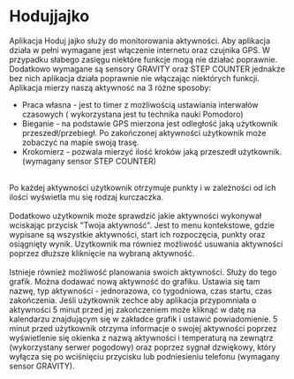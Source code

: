 # Hodujjajko
Aplikacja Hoduj jajko służy do monitorowania aktywności. Aby aplikacja działa w pełni wymagane jest włączenie internetu
oraz czujnika GPS. W przypadku słabego zasięgu niektóre funkcje mogą nie działać poprawnie. Dodatkowo wymagane są sensory
GRAVITY oraz STEP COUNTER jednakże bez nich aplikacja działa poprawnie nie włączając niektórych funkcji. Aplikacja mierzy naszą aktywność
na 3 różne sposoby:
<ul>
<li>Praca własna - jest to timer z możliwością ustawiania interwałów czasowych ( wykorzystana jest tu technika nauki Pomodoro)
<li> Bieganie - na podstawie GPS mierzona jest odległość jaką użytkownik przeszedł/przebiegł. Po zakończonej aktywności użytkownik
może zobaczyć na mapie swoją trasę.
<li> Krokomierz - pozwala mierzyć ilość kroków jaką przeszedł użytkownik.(wymagany sensor STEP COUNTER)
</ul>
<br>
Po każdej aktywności użytkownik otrzymuje punkty i w zależności od ich ilości wyświetla mu się rodzaj kurczaczka.
<br>
<br>
Dodatkowo użytkownik może sprawdzić jakie aktywności wykonywał wciskając przycisk "Twoja aktywność". Jest to menu kontekstowe,
gdzie wypisane są wszystkie aktywności, start ich rozpoczęcia, punkty oraz osiągnięty wynik. Uzytkownik ma równiez możliwość usuwania 
aktywności poprzez dłuższe kliknięcie na wybraną aktywność.
<br> 
<br>
Istnieje również możliwość planowania swoich aktywności. Służy do tego grafik. Można dodawać nową aktywność do grafiku. Ustawia się tam
nazwę, typ aktywności - jednorazowa, co tygodniowa, czas startu, czas zakończenia. Jeśli użytkownik zechce aby aplikacja przypomniała
o aktywności 5 minut przed jej zakończeniem może kliknąć w datę na kalendarzu znajdującym się w zakładce grafik i ustawić powiadomienie.
5 minut przed użytkownik otrzyma informacje o swojej aktywności poprzez wyświetlenie się okienka z nazwą aktywności i temperaturą na zewnątrz
(wykorzystany serwer pogodowy) oraz poprzez sygnał dzwiękowy, który wyłącza się po wciśnięciu przycisku lub podniesieniu telefonu 
(wymagany sensor GRAVITY). 
